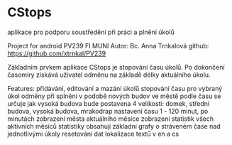 


# CStops
aplikace pro podporu soustředění při práci a plnění úkolů

Project for android PV239 FI MUNI
Autor: Bc. Anna Trnkalová
github: https://github.com/xtrnkal/PV239


Základním prvkem aplikace CStops je stopování času úkolů. Po dokončení časomíry získává uživatel odměnu na základě délky aktuálního úkolu.

Features:
přidávání, editování a mazání úkolů
stopování času pro vybraný úkol
odměny při splnění v podobě nových budov ve městě
podle času se určuje jak vysoká budova bude postavena
4 velikosti: domek, střední budova, vysoká budova, mrakodrap 
nastavení času 1 - 120 minut, po minutách
zobrazení města aktuálního měsíce
zobrazení statistik všech aktivních měsíců
statistiky obsahují základní grafy o stráveném čase nad jednotlivými úkoly
resetování dat
lokalizace textů v en a cs
